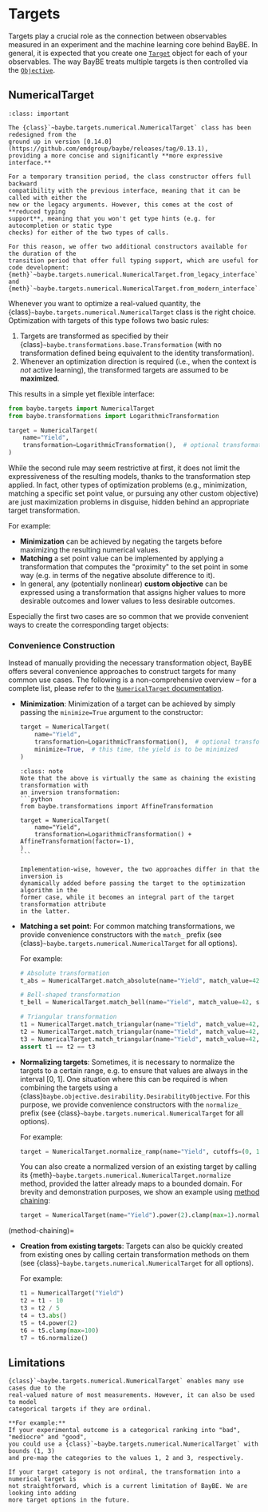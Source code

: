 # Targets

Targets play a crucial role as the connection between observables measured in an
experiment and the machine learning core behind BayBE.
In general, it is expected that you create one [`Target`](baybe.targets.base.Target)
object for each of your observables.
The way BayBE treats multiple targets is then controlled via the 
[`Objective`](../../userguide/objectives).

## NumericalTarget
```{admonition} Important
:class: important

The {class}`~baybe.targets.numerical.NumericalTarget` class has been redesigned from the
ground up in version [0.14.0](https://github.com/emdgroup/baybe/releases/tag/0.13.1),
providing a more concise and significantly **more expressive interface.**

For a temporary transition period, the class constructor offers full backward
compatibility with the previous interface, meaning that it can be called with either the
new or the legacy arguments. However, this comes at the cost of **reduced typing
support**, meaning that you won't get type hints (e.g. for autocompletion or static type
checks) for either of the two types of calls. 

For this reason, we offer two additional constructors available for the duration of the
transition period that offer full typing support, which are useful for code development:
{meth}`~baybe.targets.numerical.NumericalTarget.from_legacy_interface` and
{meth}`~baybe.targets.numerical.NumericalTarget.from_modern_interface`.
```

Whenever you want to optimize a real-valued quantity, the 
{class}`~baybe.targets.numerical.NumericalTarget` class is the right choice.
Optimization with targets of this type follows two basic rules:
1. Targets are transformed as specified by their
   {class}`~baybe.transformations.base.Transformation` (with no transformation
   defined being equivalent to the identity transformation).
2. Whenever an optimization direction is required (i.e., when the context is *not*
   active learning), the transformed targets are assumed to be **maximized**.

This results in a simple yet flexible interface:
```python
from baybe.targets import NumericalTarget
from baybe.transformations import LogarithmicTransformation

target = NumericalTarget(
    name="Yield",
    transformation=LogarithmicTransformation(),  # optional transformation object
)
```

While the second rule may seem restrictive at first, it does not limit the
expressiveness of the resulting models, thanks to the transformation step applied.
In fact, other types of optimization problems (e.g., minimization, matching a
specific set point value, or pursuing any other custom objective) are just maximization
problems in disguise, hidden behind an appropriate target transformation.

For example:
* **Minimization** can be achieved by negating the targets before maximizing the
  resulting numerical values.
* **Matching** a set point value can be implemented by applying a transformation that
  computes the "proximity" to the set point in some way (e.g. in terms of the
  negative absolute difference to it).
* In general, any (potentially nonlinear) **custom objective** can be expressed using a
  transformation that assigns higher values to more desirable outcomes and lower values
  to less desirable outcomes.

Especially the first two cases are so common that we provide convenient ways to create
the corresponding target objects:

### Convenience Construction
Instead of manually providing the necessary transformation object, BayBE offers several
convenience approaches to construct targets for many common use cases.
The following is a non-comprehensive overview – for a complete list, please refer to the
[`NumericalTarget` documentation](baybe.targets.numerical.NumericalTarget).
* **Minimization**: Minimization of a target can be achieved by simply passing the
  `minimize=True` argument to the constructor:
  ```python
  target = NumericalTarget(
      name="Yield",
      transformation=LogarithmicTransformation(),  # optional transformation object
      minimize=True,  # this time, the yield is to be minimized
  )
  ```

  ````{admonition} Manual Inversion
  :class: note
  Note that the above is virtually the same as chaining the existing transformation with
  an inversion transformation:
  ```python
  from baybe.transformations import AffineTransformation

  target = NumericalTarget(
      name="Yield",
      transformation=LogarithmicTransformation() + AffineTransformation(factor=-1),
  )
  ```

  Implementation-wise, however, the two approaches differ in that the inversion is
  dynamically added before passing the target to the optimization algorithm in the
  former case, while it becomes an integral part of the target transformation attribute
  in the latter.
  ````

* **Matching a set point**: For common matching transformations, we provide
  convenience constructors with the `match_` prefix (see
  {class}`~baybe.targets.numerical.NumericalTarget` for all options).
  
  For example:
  ```python
  # Absolute transformation
  t_abs = NumericalTarget.match_absolute(name="Yield", match_value=42)

  # Bell-shaped transformation
  t_bell = NumericalTarget.match_bell(name="Yield", match_value=42, sigma=5)

  # Triangular transformation
  t1 = NumericalTarget.match_triangular(name="Yield", match_value=42, width=10)
  t2 = NumericalTarget.match_triangular(name="Yield", match_value=42, cutoffs=(37, 47))
  t3 = NumericalTarget.match_triangular(name="Yield", match_value=42, margins=(5, 5))
  assert t1 == t2 == t3
  ```

* **Normalizing targets**: Sometimes, it is necessary to normalize the targets to a
  certain range, e.g. to ensure that values are always in the interval [0, 1]. 
  One situation where this can be required is when combining the targets using a
  {class}`baybe.objective.desirability.DesirabilityObjective`.
  For this purpose, we provide convenience constructors with the `normalize_` prefix
  (see {class}`~baybe.targets.numerical.NumericalTarget` for all options).
  
  For example:
  ```python
  target = NumericalTarget.normalize_ramp(name="Yield", cutoffs=(0, 1), descending=True)
  ```

  You can also create a normalized version of an existing target by calling its
  {meth}`~baybe.targets.numerical.NumericalTarget.normalize` method, provided the latter
  already maps to a bounded domain. For brevity and demonstration purposes, we show an
  example using [method chaining](method-chaining): 

  ```python
  target = NumericalTarget(name="Yield").power(2).clamp(max=1).normalize()
  ```

(method-chaining)=
* **Creation from existing targets**: Targets can also be quickly created from existing
  ones by calling certain transformation methods on them (see
  {class}`~baybe.targets.numerical.NumericalTarget` for all options).
  
  For example:
  ```python
  t1 = NumericalTarget("Yield")
  t2 = t1 - 10
  t3 = t2 / 5
  t4 = t3.abs()
  t5 = t4.power(2)
  t6 = t5.clamp(max=100)
  t7 = t6.normalize()
  ```

## Limitations
```{important}
{class}`~baybe.targets.numerical.NumericalTarget` enables many use cases due to the
real-valued nature of most measurements. However, it can also be used to model
categorical targets if they are ordinal.

**For example:**
If your experimental outcome is a categorical ranking into "bad", "mediocre" and "good",
you could use a {class}`~baybe.targets.numerical.NumericalTarget` with bounds (1, 3)
and pre-map the categories to the values 1, 2 and 3, respectively.

If your target category is not ordinal, the transformation into a numerical target is
not straightforward, which is a current limitation of BayBE. We are looking into adding
more target options in the future.
```
